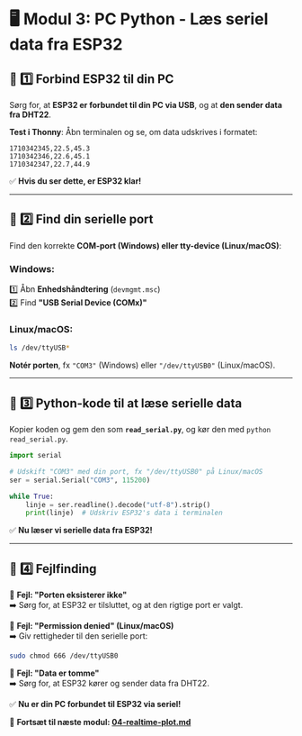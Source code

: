 # 🖥️ **Modul 3: PC Python - Læs seriel data fra ESP32**

## 📌 **1️⃣ Forbind ESP32 til din PC**
Sørg for, at **ESP32 er forbundet til din PC via USB**, og at **den sender data fra DHT22**.  

**Test i Thonny**: Åbn terminalen og se, om data udskrives i formatet:
```
1710342345,22.5,45.3
1710342346,22.6,45.1
1710342347,22.7,44.9
```
✅ **Hvis du ser dette, er ESP32 klar!**  
  
---

## 📌 **2️⃣ Find din serielle port**
Find den korrekte **COM-port (Windows) eller tty-device (Linux/macOS)**:  

### **Windows:**  
1️⃣ Åbn **Enhedshåndtering** (`devmgmt.msc`)  
2️⃣ Find **"USB Serial Device (COMx)"**  

### **Linux/macOS:**  
```bash
ls /dev/ttyUSB*
```

**Notér porten**, fx `"COM3"` (Windows) eller `"/dev/ttyUSB0"` (Linux/macOS).  

---

## 📌 **3️⃣ Python-kode til at læse serielle data**
Kopier koden og gem den som **`read_serial.py`**, og kør den med `python read_serial.py`.

```python
import serial

# Udskift "COM3" med din port, fx "/dev/ttyUSB0" på Linux/macOS
ser = serial.Serial("COM3", 115200)

while True:
    linje = ser.readline().decode("utf-8").strip()
    print(linje)  # Udskriv ESP32's data i terminalen
```

✅ **Nu læser vi serielle data fra ESP32!**  

---

## 📌 **4️⃣ Fejlfinding**
🔹 **Fejl: "Porten eksisterer ikke"**  
➡️ Sørg for, at ESP32 er tilsluttet, og at den rigtige port er valgt.  

🔹 **Fejl: "Permission denied" (Linux/macOS)**  
➡️ Giv rettigheder til den serielle port:  
```bash
sudo chmod 666 /dev/ttyUSB0
```

🔹 **Fejl: "Data er tomme"**  
➡️ Sørg for, at ESP32 kører og sender data fra DHT22.  

✅ **Nu er din PC forbundet til ESP32 via seriel!**  

🚀 **Fortsæt til næste modul: [04-realtime-plot.md](04-realtime-plot.md)**  
